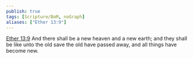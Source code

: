 ```yaml
---
publish: true
tags: [Scripture/BoM, noGraph]
aliases: ["Ether 13:9"]
---
```

[Ether 13:9](https://churchofjesuschrist.org/study/scriptures/bofm/ether/13?lang=eng&id=p9#p9) And there shall be a new heaven and a new earth; and they shall be like unto the old save the old have passed away, and all things have become new.
